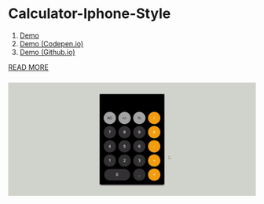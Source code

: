 # Calculator-Iphone-Style

1. [Demo](https://fuadsuleymanli.com/Demos/calculator-iphone-style) 
2. [Demo (Codepen.io)](https://codepen.io/Samuelpasaribu/pen/wvPEPyR)
3. [Demo (Github.io)](https://github.com/Samuelpasaribu/Calculator-iPhone-Style)

<a href="https://www.samuelpasaribu.com/2022/02/membuat-kalkulator-dengan-javascript.html">READ MORE</a>


###

![ScreenShot](/screenshot.gif)


